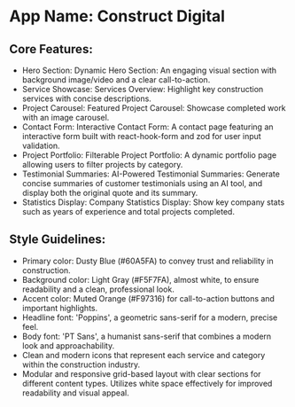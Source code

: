# **App Name**: Construct Digital

## Core Features:

- Hero Section: Dynamic Hero Section: An engaging visual section with background image/video and a clear call-to-action.
- Service Showcase: Services Overview: Highlight key construction services with concise descriptions.
- Project Carousel: Featured Project Carousel: Showcase completed work with an image carousel.
- Contact Form: Interactive Contact Form: A contact page featuring an interactive form built with react-hook-form and zod for user input validation.
- Project Portfolio: Filterable Project Portfolio: A dynamic portfolio page allowing users to filter projects by category.
- Testimonial Summaries: AI-Powered Testimonial Summaries: Generate concise summaries of customer testimonials using an AI tool, and display both the original quote and its summary.
- Statistics Display: Company Statistics Display: Show key company stats such as years of experience and total projects completed.

## Style Guidelines:

- Primary color: Dusty Blue (#60A5FA) to convey trust and reliability in construction.
- Background color: Light Gray (#F5F7FA), almost white, to ensure readability and a clean, professional look.
- Accent color: Muted Orange (#F97316) for call-to-action buttons and important highlights.
- Headline font: 'Poppins', a geometric sans-serif for a modern, precise feel.
- Body font: 'PT Sans', a humanist sans-serif that combines a modern look and approachability.
- Clean and modern icons that represent each service and category within the construction industry.
- Modular and responsive grid-based layout with clear sections for different content types. Utilizes white space effectively for improved readability and visual appeal.